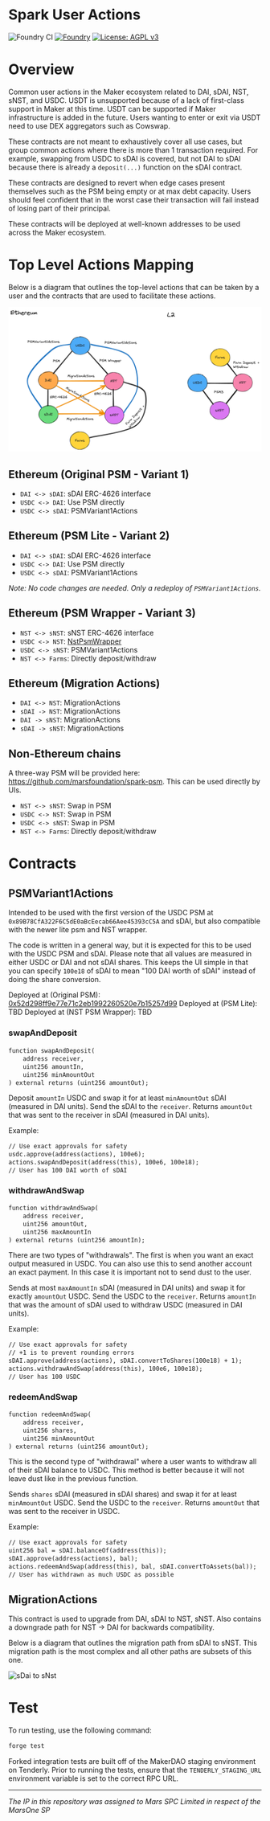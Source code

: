 # Spark User Actions

![Foundry CI](https://github.com/marsfoundation/spark-user-actions/actions/workflows/ci.yml/badge.svg)
[![Foundry][foundry-badge]][foundry]
[![License: AGPL v3](https://img.shields.io/badge/License-AGPL%20v3-blue.svg)](https://github.com/marsfoundation/spark-user-actions/blob/master/LICENSE)

[foundry]: https://getfoundry.sh/
[foundry-badge]: https://img.shields.io/badge/Built%20with-Foundry-FFDB1C.svg

# Overview

Common user actions in the Maker ecosystem related to DAI, sDAI, NST, sNST, and USDC. USDT is unsupported because of a lack of first-class support in Maker at this time. USDT can be supported if Maker infrastructure is added in the future. Users wanting to enter or exit via USDT need to use DEX aggregators such as Cowswap.

These contracts are not meant to exhaustively cover all use cases, but group common actions where there is more than 1 transaction required. For example, swapping from USDC to sDAI is covered, but not DAI to sDAI because there is already a `deposit(...)` function on the sDAI contract.

These contracts are designed to revert when edge cases present themselves such as the PSM being empty or at max debt capacity. Users should feel confident that in the worst case their transaction will fail instead of losing part of their principal.

These contracts will be deployed at well-known addresses to be used across the Maker ecosystem.

# Top Level Actions Mapping

Below is a diagram that outlines the top-level actions that can be taken by a user and the contracts that are used to facilitate these actions.

![Actions Mapping](./.assets/user-actions-overview.png)

## Ethereum (Original PSM - Variant 1)

- `DAI <-> sDAI`: sDAI ERC-4626 interface
- `USDC <-> DAI`: Use PSM directly
- `USDC <-> sDAI`: PSMVariant1Actions

## Ethereum (PSM Lite - Variant 2)

- `DAI <-> sDAI`: sDAI ERC-4626 interface
- `USDC <-> DAI`: Use PSM directly
- `USDC <-> sDAI`: PSMVariant1Actions

*Note: No code changes are needed. Only a redeploy of `PSMVariant1Actions`.*

## Ethereum (PSM Wrapper - Variant 3)

- `NST <-> sNST`: sNST ERC-4626 interface
- `USDC <-> NST`: [NstPsmWrapper](https://github.com/makerdao/nst-wrappers/blob/dev/src/NstPsmWrapper.sol)
- `USDC <-> sNST`: PSMVariant1Actions
- `NST <-> Farms`: Directly deposit/withdraw

## Ethereum (Migration Actions)

- `DAI <-> NST`: MigrationActions
- `sDAI -> NST`: MigrationActions
- `DAI -> sNST`: MigrationActions
- `sDAI -> sNST`: MigrationActions

## Non-Ethereum chains

A three-way PSM will be provided here: https://github.com/marsfoundation/spark-psm. This can be used directly by UIs.

- `NST <-> sNST`: Swap in PSM
- `USDC <-> NST`: Swap in PSM
- `USDC <-> sNST`: Swap in PSM
- `NST <-> Farms`: Directly deposit/withdraw

# Contracts

## PSMVariant1Actions

Intended to be used with the first version of the USDC PSM at `0x89B78CfA322F6C5dE0aBcEecab66Aee45393cC5A` and sDAI, but also compatible with the newer lite psm and NST wrapper.

The code is written in a general way, but it is expected for this to be used with the USDC PSM and sDAI. Please note that all values are measured in either USDC or DAI and not sDAI shares. This keeps the UI simple in that you can specify `100e18` of sDAI to mean "100 DAI worth of sDAI" instead of doing the share conversion.

Deployed at (Original PSM): [0x52d298ff9e77e71c2eb1992260520e7b15257d99](https://etherscan.io/address/0x52d298ff9e77e71c2eb1992260520e7b15257d99)
Deployed at (PSM Lite): TBD
Deployed at (NST PSM Wrapper): TBD

### swapAndDeposit

```solidity
function swapAndDeposit(
    address receiver,
    uint256 amountIn,
    uint256 minAmountOut
) external returns (uint256 amountOut);
```

Deposit `amountIn` USDC and swap it for at least `minAmountOut` sDAI (measured in DAI units). Send the sDAI to the `receiver`. Returns `amountOut` that was sent to the receiver in sDAI (measured in DAI units).

Example:

```solidity
// Use exact approvals for safety
usdc.approve(address(actions), 100e6);
actions.swapAndDeposit(address(this), 100e6, 100e18);
// User has 100 DAI worth of sDAI
```

### withdrawAndSwap

```solidity
function withdrawAndSwap(
    address receiver,
    uint256 amountOut,
    uint256 maxAmountIn
) external returns (uint256 amountIn);
```

There are two types of "withdrawals". The first is when you want an exact output measured in USDC. You can also use this to send another account an exact payment. In this case it is important not to send dust to the user.

Sends at most `maxAmountIn` sDAI (measured in DAI units) and swap it for exactly `amountOut` USDC. Send the USDC to the `receiver`. Returns `amountIn` that was the amount of sDAI used to withdraw USDC (measured in DAI units).

Example:

```solidity
// Use exact approvals for safety
// +1 is to prevent rounding errors
sDAI.approve(address(actions), sDAI.convertToShares(100e18) + 1);
actions.withdrawAndSwap(address(this), 100e6, 100e18);
// User has 100 USDC
```

### redeemAndSwap

```solidity
function redeemAndSwap(
    address receiver,
    uint256 shares,
    uint256 minAmountOut
) external returns (uint256 amountOut);
```

This is the second type of "withdrawal" where a user wants to withdraw all of their sDAI balance to USDC. This method is better because it will not leave dust like in the previous function.

Sends `shares` sDAI (measured in sDAI shares) and swap it for at least `minAmountOut` USDC. Send the USDC to the `receiver`. Returns `amountOut` that was sent to the receiver in USDC.

Example:

```solidity
// Use exact approvals for safety
uint256 bal = sDAI.balanceOf(address(this));
sDAI.approve(address(actions), bal);
actions.redeemAndSwap(address(this), bal, sDAI.convertToAssets(bal));
// User has withdrawn as much USDC as possible
```

## MigrationActions

This contract is used to upgrade from DAI, sDAI to NST, sNST. Also contains a downgrade path for NST -> DAI for backwards compatibility.

Below is a diagram that outlines the migration path from sDAI to sNST. This migration path is the most complex and all other paths are subsets of this one.

![sDai to sNst](https://github.com/user-attachments/assets/a7b74251-f7bb-46e1-ac77-88a1e1c452b5)

# Test

To run testing, use the following command:

```bash
forge test
```

Forked integration tests are built off of the MakerDAO staging environment on Tenderly. Prior to running the tests, ensure that the `TENDERLY_STAGING_URL` environment variable is set to the correct RPC URL.

***
*The IP in this repository was assigned to Mars SPC Limited in respect of the MarsOne SP*
